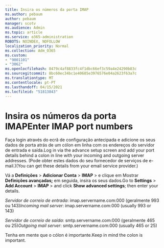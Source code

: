 ```yaml
---
title: Insira os números da porta IMAP
ms.author: pebaum
author: pebaum
manager: scotv
ms.audience: Admin
ms.topic: article
ms.service: o365-administration
ROBOTS: NOINDEX, NOFOLLOW
localization_priority: Normal
ms.collection: Adm_O365
ms.custom:
- "9001101"
- "3062"
ms.openlocfilehash: 8479c4af8833fc4f1dbc66ef3c59a4e24290b83c
ms.sourcegitcommit: 8bc60ec34bc1e40685e3976576e04a2623f63a7c
ms.translationtype: MT
ms.contentlocale: pt-PT
ms.lasthandoff: 04/15/2021
ms.locfileid: "51813843"
---
```

# <a name="enter-imap-port-numbers"></a><span data-ttu-id="71a1c-102">Insira os números da porta IMAP</span><span class="sxs-lookup"><span data-stu-id="71a1c-102">Enter IMAP port numbers</span></span>

<span data-ttu-id="71a1c-103">Faça login através do ecrã de configuração antecipada e adicione os seus dados de porta atrás de um cólon em linha com os endereços do servidor de entrada e saída.</span><span class="sxs-lookup"><span data-stu-id="71a1c-103">Log in via the advance setup screen and add your port details behind a colon in line with your incoming and outgoing server addresses.</span></span> <span data-ttu-id="71a1c-104">(Pode obter estes dados do seu fornecedor de serviços de e-mail.)</span><span class="sxs-lookup"><span data-stu-id="71a1c-104">(You can get these details from your email service provider.)</span></span> 

<span data-ttu-id="71a1c-105">Vá a **Definições**  >  **Adicionar Conta**  >  **IMAP** > e clique em Mostrar **Definições avançadas;** em seguida, insira os seus dados.</span><span class="sxs-lookup"><span data-stu-id="71a1c-105">Go to **Settings** > **Add Account** > **IMAP** > and click **Show advanced settings**; then enter your details.</span></span> 

<span data-ttu-id="71a1c-106">*Servidor de correio de entrada*: imap.servername.com:000 (geralmente 993 ou 143)</span><span class="sxs-lookup"><span data-stu-id="71a1c-106">*Incoming mail server*: imap.servername.com:000 (usually 993 or 143)</span></span> 

<span data-ttu-id="71a1c-107">*Servidor de correio de saída*: smtp.servername.com:000 (geralmente 465 ou 25)</span><span class="sxs-lookup"><span data-stu-id="71a1c-107">*Outgoing mail server*: smtp.servername.com:000 (usually 465 or 25)</span></span> 

<span data-ttu-id="71a1c-108">Tenha em mente que o cólon é importante.</span><span class="sxs-lookup"><span data-stu-id="71a1c-108">Keep in mind the colon is important.</span></span> 
